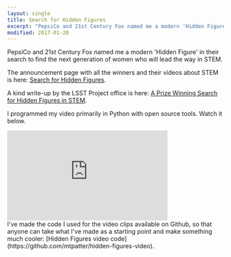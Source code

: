 ```yaml
---
layout: single
title: Search for Hidden Figures
excerpt: "PepsiCo and 21st Century Fox named me a modern 'Hidden Figure' in the next generation of women who will lead the way in STEM."
modified: 2017-01-20
---
```


PepsiCo and 21st Century Fox named me a modern 'Hidden Figure' in their search to find the next generation of women who will lead the way in STEM.

The announcement page with all the winners and their videos about STEM is here: [Search for Hidden Figures](http://searchforhiddenfigures.com/the-search-for-hidden-figures/).

A kind write-up by the LSST Project office is here: [A Prize Winning Search for Hidden Figures in STEM](https://project.lsst.org/prize-winning-search-hidden-figures-stem).

I programmed my video primarily in Python with open source tools. Watch it below.

<iframe width="373" height="210" src="https://www.youtube.com/embed/P9X62YZNmSg" frameborder="0" allowfullscreen></iframe>

<br>
I've made the code I used for the video clips available on Github, so that anyone can take what I've made as a starting point and make something much cooler: [Hidden Figures video code](https://github.com/mtpatter/hidden-figures-video).
